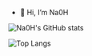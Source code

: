 - 👋 Hi, I’m Na0H


![Na0H's GitHub stats](https://github-readme-stats.vercel.app/api?username=seldomlee&show_icons=true&theme=tokyonight)


![Top Langs](https://github-readme-stats.vercel.app/api/top-langs/?username=seldomlee&layout=compact&theme=tokyonight)
